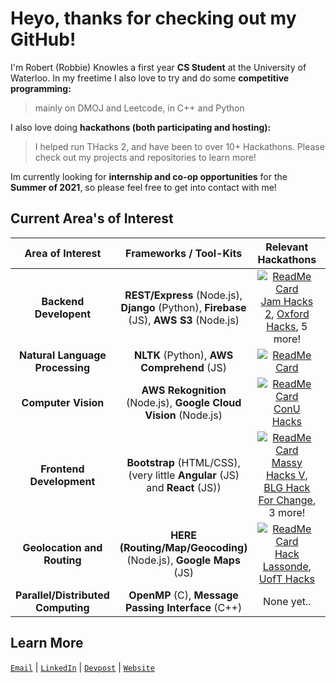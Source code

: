 # Heyo, thanks for checking out my GitHub!

I'm Robert (Robbie) Knowles a first year **CS Student** at the University of Waterloo. In my freetime I also love to try and do some **competitive programming:**
> mainly on DMOJ and Leetcode, in C++ and Python

I also love doing **hackathons (both participating and hosting):**
> I helped run THacks 2, and have been to over 10+ Hackathons. Please check out my projects and repositories to learn more!

Im currently looking for **internship and co-op opportunities** for the **Summer of 2021**, so please feel free to get into contact with me! 
## Current Area's of Interest 

| Area of Interest                   | Frameworks / Tool-Kits                                                                       | Relevant Hackathons                                                                                                                         |  Relative Interest     | 
| :----:                             |    :----:                                                                                    | :----:                                                                                                                                      |     :----:  |
| __Backend Developent__             | __REST/Express__ (Node.js), __Django__ (Python), __Firebase__ (JS), __AWS S3__ (Node.js)     | [![ReadMe Card](https://github-readme-stats.vercel.app/api/pin/?username=rbrtknwls&repo=Massey-Hacks-V)](https://github.com/rbrtknwls/Massey-Hacks-V)[Jam Hacks 2](https://github.com/rbrtknwls/Jamhacks-2), [Oxford Hacks](https://github.com/rbrtknwls/OxfordHacks-2020), 5 more!          | ![50%](https://progress-bar.dev/100)    |
| __Natural Language Processing__    | __NLTK__ (Python), __AWS Comprehend__ (JS)                                                   | [![ReadMe Card](https://github-readme-stats.vercel.app/api/pin/?username=rbrtknwls&repo=ConUHacks)](https://github.com/rbrtknwls/ConUHacks)                                                                                                                                                  | ![50%](https://progress-bar.dev/85)    |
| __Computer Vision__                | __AWS Rekognition__ (Node.js), __Google Cloud Vision__ (Node.js)                             | [![ReadMe Card](https://github-readme-stats.vercel.app/api/pin/?username=rbrtknwls&repo=UofTHacks7)](https://github.com/rbrtknwls/UofTHacks7) [ConU Hacks](https://github.com/rbrtknwls/ConUHacks)                                                                                           | ![50%](https://progress-bar.dev/50)    |
| __Frontend Development__           | __Bootstrap__ (HTML/CSS), (very little __Angular__ (JS) and __React__ (JS))                  | [![ReadMe Card](https://github-readme-stats.vercel.app/api/pin/?username=rbrtknwls&repo=Jamhacks-2)](https://github.com/rbrtknwls/Jamhacks-2)[Massy Hacks V](https://github.com/rbrtknwls/Student-Dashboard), [BLG Hack For Change](https://github.com/rbrtknwls/BLGHackForChange), 3 more!  | ![50%](https://progress-bar.dev/35)    |
| __Geolocation and Routing__        | __HERE (Routing/Map/Geocoding)__ (Node.js), __Google Maps__ (JS)                             | [![ReadMe Card](https://github-readme-stats.vercel.app/api/pin/?username=rbrtknwls&repo=OxfordHacks-2020)](https://github.com/rbrtknwls/OxfordHacks-2020)[Hack Lassonde](https://github.com/EzNav/eznav.github.io), [UofT Hacks](https://github.com/rbrtknwls/Credid-UofTHacks7)             | ![50%](https://progress-bar.dev/55)    |
| __Parallel/Distributed Computing__ | __OpenMP__ (C), __Message Passing Interface__ (C++)                                          | None yet..                                                                                                                                                                                                                                                                                   | ![50%](https://progress-bar.dev/55)    |



## Learn More
<code>[Email](mailto:r2knowle@uwaterloo.ca)</code> | <code>[LinkedIn](https://www.linkedin.com/in/robbie-knowles/)</code> | <code>[Devpost](https://devpost.com/rbrtknwls?ref_content=user-portfolio&ref_feature=portfolio&ref_medium=global-nav)</code> | <code>[Website](https://rbrtknwls.com/)</code>

